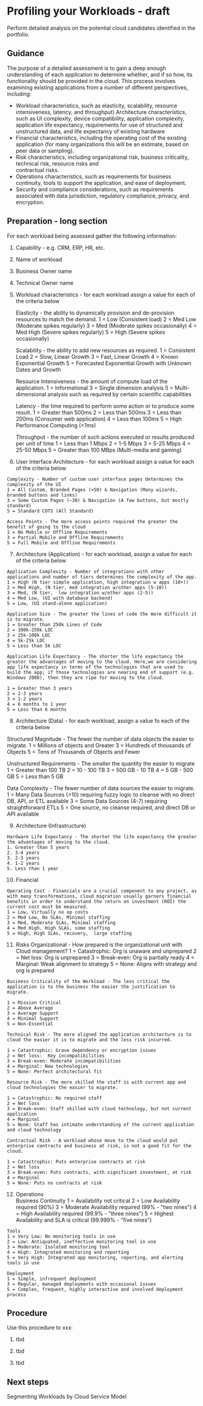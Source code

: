 # Profiling your Workloads - draft

Perform detailed analysis on the potential cloud candidates identified in the portfolio.

## Guidance

The purpose of a detailed assessment is to gain a deep enough understanding of each application to determine whether, and if so how, its functionality should be provided in the cloud. This process involves examining existing applications from a number of different perspectives, including:

* Workload characteristics, such as elasticity, scalability, resource intensiveness, latency, and throughput)
  Architecture characteristics, such as UI complexity, device compatibility, application complexity, application life 
  expectancy, requirements for use of structured and unstructured data,  and life expectancy of existing hardware
* Financial characteristics, including the operating cost of the existing application (for many organizations this will be
  an estimate, based on peer data or sampling).
* Risk characteristics, including organizational risk, business criticality, technical risk, resource risks and      
  contractual risks.
* Operations characteristics, such as requirements for business continuity, tools to support the application, and ease of 
  deployment.
* Security and compliance considerations, such as requirements associated with data jurisdiction, regulatory compliance, 
  privacy, and encryption.

## Preparation - long section

For each workload being assessed gather the following information: 

  1. Capability - e.g. CRM, ERP, HR, etc.
	
  2. Name of workload

  3. Business Owner name

  4. Technical Owner name

  5. Workload characteristics - for each workload assign a value for each of the criteria below
     
     Elasticity - the ability to dynamically provision and de-provision resources to match the demand.
     1 = Low (Consistent load)
     2 = Med Low (Moderate spikes regularly)
     3 = Med (Moderate spikes occasionally)
     4 = Med High (Severe spikes regularly)
     5 = High (Severe spikes occasionally) 

     Scalability - the ability to add new resources as required.
     1 = Consistent Load
     2 = Slow, Linear Growth
     3 = Fast, Linear Growth
     4 = Known Exponential Growth
     5 = Forecasted Exponential Growth with Unknown Dates and Growth

     Resource Intensiveness - the amount of compute load of the application.
     1 = Informational
     3 = Single dimension analysis
     5 = Multi-dimensional analysis such as required by certain scientific capabilities

     Latency - the time required to perform some action or to produce some result.
     1 = Greater than 500ms
     2 = Less than 500ms
     3 = Less than 200ms (Consumer web application)
     4 = Less than 100ms
     5 = High Performance Computing (<1ms)

     Throughput - the number of such actions executed or results produced per unit of time
     1 = Less than 1 Mbps
     2 = 1-5 Mbps
     3 = 5-25 Mbps
     4 = 25-50 Mbps
     5 = Greater than 100 MBps (Multi-media and gaming)
     
  6. User Interface Architecture - for each workload assign a value for each of the criteria below
    
    Complexity - Number of custom user interface pages determines the complexity of the UI
    1 = All Custom, Branded Pages (>50) & Navigation (Many wizards, branded buttons and links)
    3 = Some Custom Pages (~30) & Navigation (A few buttons, but mostly standard)
    5 = Standard COTS (All Standard)   
    
    Access Points - The more access points required the greater the benefit of going to the cloud
    1 = No Mobile or Offline Requirements
    3 = Partial Mobile and Offline Requirements
    5 = Full Mobile and Offline Requirements

  7. Architecture (Application) - for each workload, assign a value for each of the criteria below

    Application Complexity - Number of integrations with other applications and number of tiers determines the complexity of the app.
    1 = High (N tier simple application, high integration w apps (10+))
    2 = Med High, (N tier, med integration w/other apps (5-10))
    3 = Med, (N tier,  low integration w/other apps (2-5))
    4 = Med Low, (UI with database backend)
    5 = Low, (UI stand-alone application)

    Application Size - The greater the lines of code the more difficult it is to migrate.
    1 = Greater than 250k Lines of Code
    2 = 100k-250k LOC
    3 = 25k-100k LOC
    4 = 5k-25k LOC
    5 = Less than 5k LOC

    Application Life Expectancy - The shorter the life expectancy the greater the advantages of moving to the cloud. Here,we are considering app life expectancy in terms of the technologies that are used to build the app; if those technologies are nearing end of support (e.g. Windows 2008), then they are ripe for moving to the cloud.

    1 = Greater than 3 years
    2 = 2-3 years
    3 = 1-2 years 
    4 = 6 months to 1 year
    5 = Less than 6 months

  8. Architecture (Data) - for each workload, assign a value fo each of the criteria below

   Structured Magnitude - The fewer the number of data objects the easier to migrate.
   1 = Millions of objects and Greater
   3 = Hundreds of thousands of Objects
   5 = Tens of Thousands of Objects and Fewer  

   Unstructured Requirements - The smaller the quantity the easier to migrate
   1 = Greater than 100 TB
   2 = 10 - 100 TB
   3 = 500 GB - 10 TB
   4 = 5 GB - 500 GB
   5 = Less than 5 GB

   Data Complexity - The fewer number of data sources the easier to migrate.
   1 = Many Data Sources (>10) requiring fuzzy logic to cleanse with no direct DB, API, or ETL available
   3 = Some Data Sources (4-7) requiring straightforward ETLs
   5 = One source, no cleanse required, and direct DB or API available

  9. Architecture (Infrastructure) 

    Hardware Life Expectancy - The shorter the life expectancy the greater the advantages of moving to the cloud.
    1. Greater than 5 years
    2. 3-4 years
    3. 2-3 years
    4. 1-2 years
    5. Less than 1 year

  10. Financial

    Operating Cost - Financials are a crucial component to any project, as with many transformations, cloud migration usually garners financial benefits in order to understand the return on investment (ROI) the current cost must be measured.
    1 = Low, Virtually no op costs
    2 = Med Low, No SLAs, Minimal staffing
    3 = Med, Moderate SLAs, Minimal staffing
    4 = Med High, High SLAs, some staffing
    5 = High, High SLAs, recovery,  large staffing
    
  11. Risks
    Organizational - How prepared is the organizational unit with Cloud management?
    1 = Catastrophic: Org is unaware and unprepared
    2 = Net loss: Org is unprepared
    3 = Break-even: Org is partially ready
    4 = Marginal: Weak alignment to strategy
    5 = None: Aligns with strategy and org is prepared

    Business Criticality of the Workload - The less critical the application is to the business the easier the justification to migrate.

    1 = Mission Critical
    2 = Above Average
    3 = Average Support
    4 = Minimal Support
    5 = Non-Essential

    Technical Risk - The more aligned the application architecture is to cloud the easier it is to migrate and the less risk incurred.

    1 = Catastrophic: Grave dependency or encryption issues
    2 = Net loss:  Key incompatibilities
    3 = Break-even: Moderate incompatibilities
    4 = Marginal: New technologies
    5 = None: Perfect architectural fit

    Resource Risk - The more skilled the staff is with current app and cloud technologies the easier to migrate.

    1 = Catastrophic: No required staff
    2 = Net loss
    3 = Break-even: Staff skilled with cloud technology, but not current application
    4 = Marginal
    5 = None: Staff has intimate understanding of the current application and cloud technology

    Contractual Risk - A workload whose move to the cloud would put enterprise contracts and business at risk, is not a good fit for the cloud.

    1 = Catastrophic: Puts enterprise contracts at risk
    2 = Net loss
    3 = Break-even: Puts contracts, with significant investment, at risk
    4 = Marginal
    5 = None: Puts no contracts at risk

  12. Operations  
    Business Continuity
    1 = Availability not critical
    2 = Low Availability required (90%)
    3 = Moderate Availability required (99% - "two nines")
    4 = High Availability required (99.9% - "three nines")
    5 = Highest Availability and SLA is critical (99.999% - "five nines")
    
    Tools
    1 = Very Low: No monitoring tools in use
    2 = Low: Antiquated, ineffective monitoring tool in use
    3 = Moderate: Isolated monitoring tool
    4 = High: Integrated monitoring and reporting
    5 = Very High: Integrated app monitoring, reporting, and alerting tools in use

    Deployment
    1 = Simple, infrequent deployment
    3 = Regular, managed deployments with occasional issues
    5 = Complex, frequent, highly interactive and involved deployment process

## Procedure

Use this procedure to xxx:

   1. tbd
   
   2. tbd
   
   3. tbd

## Next steps

Segmenting Workloads by Cloud Service Model
